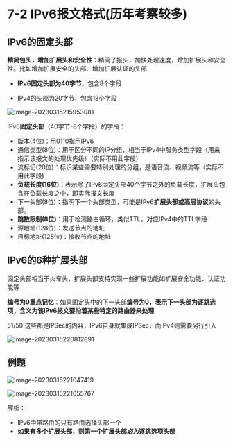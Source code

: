 # 7-2 IPv6报文格式(历年考察较多)

## IPv6的固定头部

**精简包头，增加扩展头和安全性**：精简了报头，加快处理速度，增加扩展头和安全性。比如增加扩展安全的头部、增加扩展认证的头部

- **IPv6固定头部为40字节**，包含8个字段

- IPv4的头部为20字节，包含13个字段

![image-20230315215953081](https://img.yatjay.top/md/image-20230315215953081.png)

IPv6**固定头部**（40字节-8个字段）的字段：

- 版本(4位)：用0110指示IPv6
- 通信类型(8位)：用于区分不同的IP分组，相当于IPv4中服务类型字段（用来指示该报文的处理优先级）（实际不用此字段)
- 流标记(20位)：标识某些需要特别处理的分组，是语音流、视频流等（实际不用此字段)
- **负载长度(16位)**：表示除了IPv6固定头部40个字节之外的负载长度，扩展头包含在负载长度之中，即实际报文长度
- 下一头部(8位)：指明下一个头部类型，可能是IPv6**扩展头部或高层协议**的头部。
- **跳数限制(8位)**：用于检测路由循环，类似TTL，对应IPv4中的TTL字段
- 源地址(128位)：发送节点的地址
- 目标地址(128位)：接收节点的地址

## IPv6的6种扩展头部

固定头部相当于火车头，扩展头部支持实现一些扩展功能如扩展安全功能、认证功能等

**编号为0重点记忆**：如果固定头中的下一头部**编号为0，表示下一头部为逐跳选项，含义为该IPv6报文要沿着某些特定的路由器来处理**

51/50 这些都是IPSec的内容，IPv6自身就集成IPSec，而IPv4则需要另行引入

![image-20230315220812891](https://img.yatjay.top/md/image-20230315220812891.png)

## 例题

![image-20230315221047419](https://img.yatjay.top/md/image-20230315221047419.png)

![image-20230315221055767](https://img.yatjay.top/md/image-20230315221055767.png)

解析：

- IPv6中带路由的只有路由选择头部一个
- **如果有多个扩展头部，则第一个扩展头部*必为*逐跳选项头部**

